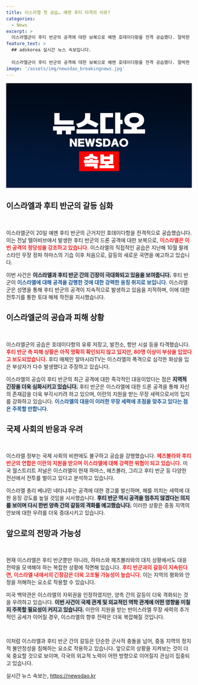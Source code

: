 ```yaml
---
title: 이스라엘 첫 공습… 예멘 후티 타격의 이유?
categories:
  - News
excerpt: >
  이스라엘군이 후티 반군의 공격에 대한 보복으로 예멘 호데이다항을 전격 공습했다. 절박한 전쟁 상황 속에서 이스라엘의 강력한 대응과 후티의 위협이 국제 사회의 긴장을 높이고 있다.
feature_text: >
  ## adskorea 실시간 뉴스 속보입니다.

  이스라엘군이 후티 반군의 공격에 대한 보복으로 예멘 호데이다항을 전격 공습했다. 절박한 전쟁 상황 속에서 이스라엘의 강력한 대응과 후티의 위협이 국제 사회의 긴장을 높이고 있다.
image: '/assets/img/newsdao_breakingnews.jpg'
---
```


<p><img src="/assets/img/newsdao_breakingnews.jpg" alt="adskorea 속보" /></p>

<h2 data-ke-size="size26">이스라엘과 후티 반군의 갈등 심화</h2>

<p data-ke-size="size16">&nbsp;</p>

<p>이스라엘군이 20일 예멘 후티 반군의 근거지인 호데이다항을 전격적으로 공습했습니다. 이는 전날 텔아비브에서 발생한 후티 반군의 드론 공격에 대한 보복으로, <b><span style="color: #ee2323;">이스라엘은 이번 공격의 정당성을 강조하고 있습니다.</span></b> 이스라엘의 직접적인 공습은 지난해 10월 팔레스타인 무장 정파 하마스의 기습 이후 처음으로, 갈등의 새로운 국면을 예고하고 있습니다. </p>

<p>이번 사건은 <b><span style="background-color: #21538527;">이스라엘과 후티 반군 간의 긴장이 극대화되고 있음을 보여줍니다.</span></b> 후티 반군이 <b><span style="color: #1a5490;">이스라엘에 대해 공격을 감행한 것에 대한 강력한 응징 취지로 보입니다.</span></b> 이스라엘군은 성명을 통해 후티 반군의 공격이 지속적으로 발생하고 있음을 지적하며, 이에 대한 전투기를 통한 토대 해체 작전을 지시했습니다.</p>

<h2 data-ke-size="size26">이스라엘군의 공습과 피해 상황</h2>

<p data-ke-size="size16">&nbsp;</p>

<p>이스라엘군의 공습은 호데이다항의 유류 저장고, 발전소, 항만 시설 등을 타격했습니다. <b><span style="color: #ee2323;">후티 반군 측 피해 상황은 아직 명확히 확인되지 않고 있지만, 80명 이상이 부상을 입었다고 보도되었습니다.</span></b> 후티 매체인 알마시라TV는 이스라엘의 폭격으로 심각한 화상을 입은 부상자가 다수 발생했다고 주장하고 있습니다. </p>

<p>이스라엘의 공습이 후티 반군의 최근 공격에 대한 즉각적인 대응이었다는 점은 <b><span style="background-color: #21538527;">지역적 긴장을 더욱 심화시키고 있습니다.</span></b> 후티 반군은 이스라엘에 대한 드론 공격을 통해 자신의 존재감을 더욱 부각시키려 하고 있으며, 이란의 지원을 받는 무장 세력으로서의 입지를 강화하고 있습니다. <b><span style="color: #1a5490;">이스라엘의 대응이 이러한 무장 세력에 초점을 맞추고 있다는 점은 주목할 만합니다.</span></b></p>

<h2 data-ke-size="size26">국제 사회의 반응과 우려</h2>

<p data-ke-size="size16">&nbsp;</p>

<p>이스라엘 정부는 국제 사회의 비판에도 불구하고 공습을 강행했습니다. <b><span style="color: #ee2323;">헤즈볼라와 후티 반군의 연합은 이란의 지원을 받으며 이스라엘에 대해 강력한 위협이 되고 있습니다.</span></b> 미국 월스트리트 저널은 이스라엘이 현재 하마스, 헤즈볼라, 그리고 후티 반군 등 다양한 전선에서 전투를 벌이고 있다고 분석하고 있습니다. </p>

<p>이스라엘 총리 베냐민 네타냐후는 공격에 대한 경고를 발신하며, 해를 끼치는 세력에 대한 응징 강도를 높일 것임을 시사했습니다. <b><span style="background-color: #21538527;">후티 반군 역시 공격을 멈추지 않겠다는 의지를 보이며 다시 한번 양측 간의 갈등의 격화를 예고했습니다.</span></b> 이러한 상황은 중동 지역의 안보에 대한 우려를 더욱 증대시키고 있습니다.</p>

<h2 data-ke-size="size26">앞으로의 전망과 가능성</h2>

<p data-ke-size="size16">&nbsp;</p>

<p>현재 이스라엘은 후티 반군뿐만 아니라, 하마스와 헤즈볼라와의 대치 상황에서도 대응 전략을 모색해야 하는 복잡한 상황에 직면해 있습니다. <b><span style="color: #ee2323;">후티 반군과의 갈등이 지속된다면, 이스라엘 내에서의 긴장감은 더욱 고조될 가능성이 높습니다.</span></b> 이는 지역의 평화와 안정을 저해하는 요소로 작용할 수 있습니다. </p>

<p>미국 백악관은 이스라엘의 자위권을 인정하였지만, 양측 간의 갈등이 더욱 격화되는 것을 우려하고 있습니다. <b><span style="background-color: #21538527;">이번 사건이 국제 관계 및 외교적인 역학 관계에 어떤 영향을 미칠지 주목할 필요성이 커지고 있습니다.</span></b> 이란의 지원을 받는 반이스라엘 무장 세력의 추가적인 공세가 이어질 경우, 이스라엘의 향후 전략은 더욱 복잡해질 것입니다. </p>

<p data-ke-size="size16">&nbsp;</p>

<p>이처럼 이스라엘과 후티 반군 간의 갈등은 단순한 군사적 충돌을 넘어, 중동 지역의 정치적 불안정성을 침해하는 요소로 작용하고 있습니다. 앞으로의 상황을 지켜보는 것이 더욱 중요할 것으로 보이며, 각국의 외교적 노력이 어떤 방향으로 이어질지 관심이 집중되고 있습니다.</p>
실시간 뉴스 속보는, <a href="https://newsdao.kr" rel="dofollow">https://newsdao.kr</a>


